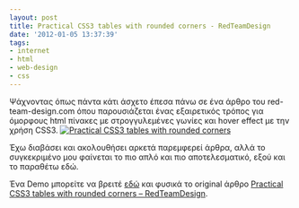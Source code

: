```yaml
---
layout: post
title: Practical CSS3 tables with rounded corners - RedTeamDesign
date: '2012-01-05 13:37:39'
tags:
- internet
- html
- web-design
- css
---
```



Ψάχνοντας όπως πάντα κάτι άσχετο έπεσα πάνω σε ένα άρθρο του red-team-design.com όπου παρουσιάζεται ένας εξαιρετικός τρόπος για όμορφους html πίνακες με στρογγυλεμένες γωνίες και hover effect με την χρήση CSS3. [![Practical CSS3 tables with rounded corners](http://res.cloudinary.com/dhi3dnnhc/image/upload/v1474488355/css3-tables_iwbqqo.png)](http://www.red-team-design.com/practical-css3-tables-with-rounded-corners)

Έχω διαβάσει και ακολουθήσει αρκετά παρεμφερεί άρθρα, αλλά το συγκεκριμένο μου φαίνεται το πιο απλό και πιο αποτελεσματικό, εξού και το παραθέτω εδώ.

Ένα Demo μπορείτε να βρειτέ [εδώ](http://red-team-design.com/dist/uploads/2011/10/practical-css3-tables-with-rounded-corners-demo.html "Demo") και φυσικά το original άρθρο [Practical CSS3 tables with rounded corners – RedTeamDesign](http://www.red-team-design.com/practical-css3-tables-with-rounded-corners).


